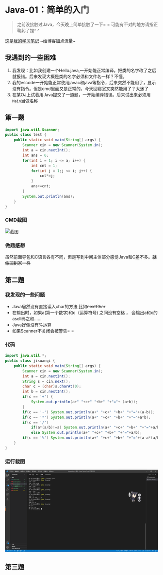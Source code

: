# Java-01：简单的入门
>之前没接触过Java，今天晚上简单接触了一下= =  可能有不对的地方请指正  
>鞠躬了捏^ ^

这是[我的学习笔记](https://www.cnblogs.com/lizinuo/p/15253400.html) ~给博客加点流量~  
## 我遇到的一些困难
1. 我发现：比如我创建一个Hello.java,一开始能正常编译。把类的名字改了之后就报错。后来发现大概是类的名字必须和文件名一样？不懂。
2. 我的vscode一开始能正常使用javac和java等指令，后来突然不能用了，显示没有指令。但是cmd里面又是正常的。今天回寝室又突然能用了？太迷了
3. 在某OJ上试着用Java提交了一道题，一开始编译错误。后来试出来必须用`Main`当做名称
## 第一题
``` java
import java.util.Scanner; 
public class test {
    public static void main(String[] args) {
        Scanner cin = new Scanner(System.in);
        int a = cin.nextInt();
        int ans = 0;
        for(int i = 1; i <= a; i++) {
            int cnt = 1;
            for(int j = 1;j <= i; j++) {
                cnt*=j;
            }
            ans+=cnt;
        }
        System.out.println(ans);
    }
}
```
### **CMD**截图  
![截图](https://images.cnblogs.com/cnblogs_com/lizinuo/2029033/o_210910153725QQ%E6%88%AA%E5%9B%BE20210910233507.png)
### 做题感想 
虽然前面导包和C语言各有不同，但是写到中间主体部分感觉Java和C差不多。~~就像回到家一样~~  
## 第二题
### 我发现的一些问题
- Java居然没有直接读入char的方法 比如~~nextChar~~
- 在输出时，如果a(第一个数字)和c（运算符号) 之间没有空格 ， 会输出a和c的ascll码之和......
- Java好像没有%运算
- 如果Scanner不关闭会被警告= = 
### 代码
``` Java
import java.util.*;
public class jisuanqi {
    public static void main(String[] args) {
        Scanner cin = new Scanner(System.in);
        int a = cin.nextInt(); 
        String s = cin.next();
        char c = (char)s.charAt(0);
        int b = cin.nextInt();
        if(c == '+') {
            System.out.println(a+" "+c+" "+b+" "+"="+ (a+b));
        }
        if(c == '-') System.out.println(a+" "+c+" "+b+" "+"="+(a-b));
        if(c == '*') System.out.println(a+" "+c+" "+b+" "+"="+a*b);
        if(c == '/') 
            if(a*(a/b)!=a) System.out.println(a+" "+c+" "+b+" "+"="+a/b+"......"+(a-a*(a/b)));
            else System.out.println(a+" "+c+" "+b+" "+"="+a/b);
        if(c == '%') System.out.println(a+" "+c+" "+b+" "+"="+(a-a*(a/b)));
    }
}

```
### 运行截图
![](.\QQ截图20210911094516.png)
## 第三题
